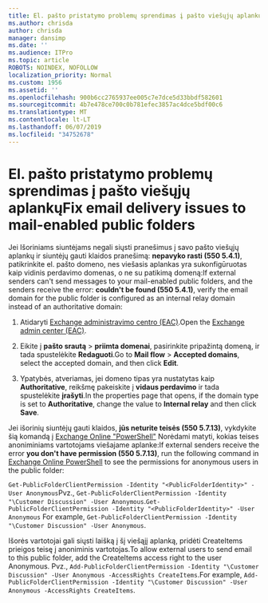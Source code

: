 ```yaml
---
title: El. pašto pristatymo problemų sprendimas į pašto viešųjų aplankų
ms.author: chrisda
author: chrisda
manager: dansimp
ms.date: ''
ms.audience: ITPro
ms.topic: article
ROBOTS: NOINDEX, NOFOLLOW
localization_priority: Normal
ms.custom: 1956
ms.assetid: ''
ms.openlocfilehash: 900b6cc2765937ee005c7e7dce5d33bbdf582601
ms.sourcegitcommit: 4b7e478ce700c0b781efec3857ac4dce5bdf00c6
ms.translationtype: MT
ms.contentlocale: lt-LT
ms.lasthandoff: 06/07/2019
ms.locfileid: "34752678"
---
```

# <a name="fix-email-delivery-issues-to-mail-enabled-public-folders"></a><span data-ttu-id="98af6-102">El. pašto pristatymo problemų sprendimas į pašto viešųjų aplankų</span><span class="sxs-lookup"><span data-stu-id="98af6-102">Fix email delivery issues to mail-enabled public folders</span></span>

<span data-ttu-id="98af6-103">Jei Išoriniams siuntėjams negali siųsti pranešimus į savo pašto viešųjų aplankų ir siuntėjų gauti klaidos pranešimą: **nepavyko rasti (550 5.4.1)**, patikrinkite el. pašto domeno, nes viešasis aplankas yra sukonfigūruotas kaip vidinis perdavimo domenas, o ne su patikimą domeną:</span><span class="sxs-lookup"><span data-stu-id="98af6-103">If external senders can't send messages to your mail-enabled public folders, and the senders receive the error: **couldn't be found (550 5.4.1)**, verify the email domain for the public folder is configured as an internal relay domain instead of an authoritative domain:</span></span>

1. <span data-ttu-id="98af6-104">Atidaryti [Exchange administravimo centro (EAC)](https://docs.microsoft.com/Exchange/exchange-admin-center).</span><span class="sxs-lookup"><span data-stu-id="98af6-104">Open the [Exchange admin center (EAC)](https://docs.microsoft.com/Exchange/exchange-admin-center).</span></span>

2. <span data-ttu-id="98af6-105">Eikite į **pašto srautą** \> **priimta domenai**, pasirinkite pripažintą domeną, ir tada spustelėkite **Redaguoti**.</span><span class="sxs-lookup"><span data-stu-id="98af6-105">Go to **Mail flow** \> **Accepted domains**, select the accepted domain, and then click **Edit**.</span></span>

3. <span data-ttu-id="98af6-106">Ypatybės, atveriamas, jei domeno tipas yra nustatytas kaip **Authoritative**, reikšmę pakeiskite į **vidaus perdavimo** ir tada spustelėkite **įrašyti**.</span><span class="sxs-lookup"><span data-stu-id="98af6-106">In the properties page that opens, if the domain type is set to **Authoritative**, change the value to **Internal relay** and then click **Save**.</span></span>

<span data-ttu-id="98af6-107">Jei išorinių siuntėjų gauti klaidos, **jūs neturite teisės (550 5.7.13)**, vykdykite šią komandą į [Exchange Online "PowerShell"](https://docs.microsoft.com/powershell/exchange/exchange-online/connect-to-exchange-online-powershell/connect-to-exchange-online-powershell) Norėdami matyti, kokias teises anoniminiams vartotojams viešajame aplanke:</span><span class="sxs-lookup"><span data-stu-id="98af6-107">If external senders receive the error **you don't have permission (550 5.7.13)**, run the following command in [Exchange Online PowerShell](https://docs.microsoft.com/powershell/exchange/exchange-online/connect-to-exchange-online-powershell/connect-to-exchange-online-powershell) to see the permissions for anonymous users in the public folder:</span></span>

<span data-ttu-id="98af6-108">`Get-PublicFolderClientPermission -Identity "<PublicFolderIdentity>" -User Anonymous`Pvz., `Get-PublicFolderClientPermission -Identity "\Customer Discussion" -User Anonymous`.</span><span class="sxs-lookup"><span data-stu-id="98af6-108">`Get-PublicFolderClientPermission -Identity "<PublicFolderIdentity>" -User Anonymous` For example, `Get-PublicFolderClientPermission -Identity "\Customer Discussion" -User Anonymous`.</span></span>

<span data-ttu-id="98af6-109">Išorės vartotojai gali siųsti laišką į šį viešąjį aplanką, pridėti CreateItems prieigos teisę į anoniminis vartotojas.</span><span class="sxs-lookup"><span data-stu-id="98af6-109">To allow external users to send email to this public folder, add the CreateItems access right to the user Anonymous.</span></span> <span data-ttu-id="98af6-110">Pvz., `Add-PublicFolderClientPermission -Identity "\Customer Discussion" -User Anonymous -AccessRights CreateItems`.</span><span class="sxs-lookup"><span data-stu-id="98af6-110">For example, `Add-PublicFolderClientPermission -Identity "\Customer Discussion" -User Anonymous -AccessRights CreateItems`.</span></span>
